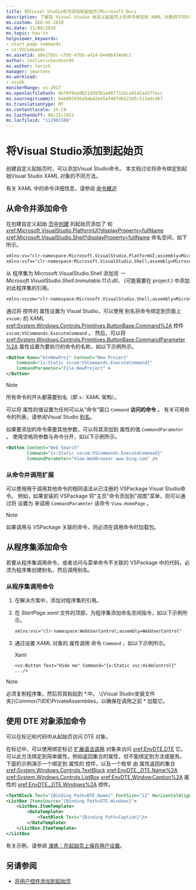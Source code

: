 ```yaml
---
title: 将Visual Studio命令添加到起始页|Microsoft Docs
description: 了解在 Visual Studio 自定义起始页上将命令绑定到 XAML 对象的不同Visual Studio。
ms.custom: SEO-VS-2020
ms.date: 11/04/2016
ms.topic: how-to
helpviewer_keywords:
- start page commands
- vs:VSCommands
ms.assetid: a8e2765c-cfb5-47b5-a414-6e48b434e0c2
author: leslierichardson95
ms.author: lerich
manager: jmartens
ms.workload:
- vssdk
monikerRange: vs-2017
ms.openlocfilehash: 0bf0f9a3db21dd93b1a497731bca9142a4377acc
ms.sourcegitcommit: bab002936a9a642e45af407d652345c113a9c467
ms.translationtype: MT
ms.contentlocale: zh-CN
ms.lasthandoff: 06/25/2021
ms.locfileid: "112901508"
---
```

# <a name="add-visual-studio-commands-to-a-start-page"></a>将Visual Studio添加到起始页

创建自定义起始页时，可以添加Visual Studio命令。 本文档讨论将命令绑定到起始Visual Studio XAML 对象的不同方法。

有关 XAML 中的命令详细信息，请参阅 [命令概述](/dotnet/framework/wpf/advanced/commanding-overview)

## <a name="add-commands-from-the-command-well"></a>从命令井添加命令

在创建自定义起始 [页中创建](../extensibility/creating-a-custom-start-page.md) 的起始页添加了 和 <xref:Microsoft.VisualStudio.PlatformUI?displayProperty=fullName> <xref:Microsoft.VisualStudio.Shell?displayProperty=fullName> 命名空间，如下所示。

```xml
xmlns:vs="clr-namespace:Microsoft.VisualStudio.PlatformUI;assembly=Microsoft.VisualStudio.Shell.14.0"
xmlns:vsfx="clr-namespace:Microsoft.VisualStudio.Shell;assembly=Microsoft.VisualStudio.Shell.14.0"
```

从 程序集为 Microsoft.VisualStudio.Shell 添加另 *一Microsoft.VisualStudio.Shell.Immutable.11.0.dll。*  (可能需要在 project.) 中添加对此程序集的引用。

```xml
xmlns:vscom="clr-namespace:Microsoft.VisualStudio.Shell;assembly=Microsoft.VisualStudio.Shell.Immutable.11.0"
```

通过将 控件的 属性设置为 Visual Studio，可以使用 别名将命令绑定到页面上 `vscom:` 的 XAML <xref:System.Windows.Controls.Primitives.ButtonBase.Command%2A> 控件 `vscom:VSCommands.ExecuteCommand` 。 然后，可以将 <xref:System.Windows.Controls.Primitives.ButtonBase.CommandParameter%2A> 属性设置为要执行的命令的名称，如以下示例所示。

```xml
<Button Name="btnNewProj" Content="New Project"
    Command="{x:Static vscom:VSCommands.ExecuteCommand}"
    CommandParameter="File.NewProject" >
</Button>
```

> [!NOTE]
> 所有命令的开头都需要别名（即 `x:` XAML 架构）。

 可以将 属性的值设置为任何可以从"命令"窗口 `Command` **访问的命令** 。 有关可用命令的列表，请参阅Visual Studio [别名](../ide/reference/visual-studio-command-aliases.md)。

 如果要添加的命令需要其他参数，可以将其添加到 属性的值 `CommandParameter` 。 使用空格将参数与命令分开，如以下示例所示。

```xml
<Button Content="Web Search"
        Command="{x:Static vscom:VSCommands.ExecuteCommand}"
        CommandParameter="View.WebBrowser www.bing.com" />
```

### <a name="call-extensions-from-the-command-well"></a>从命令井调用扩展
 可以使用用于调用其他命令的相同语法从已注册的 VSPackage Visual Studio命令。 例如，如果安装的 VSPackage 将"主页"命令添加到"视图"菜单，则可以通过将 设置为 来调用 `CommandParameter` 该命令 `View.HomePage` 。

> [!NOTE]
> 如果调用与 VSPackage 关联的命令，则必须在调用命令时加载包。

## <a name="add-commands-from-assemblies"></a>从程序集添加命令
 若要从程序集调用命令，或者访问与菜单命令不关联的 VSPackage 中的代码，必须为程序集创建别名，然后调用别名。

### <a name="to-call-a-command-from-an-assembly"></a>从程序集调用命令

1. 在解决方案中，添加对程序集的引用。

2. 在 *StartPage.xaml* 文件的顶部，为程序集添加命名空间指令，如以下示例所示。

    ```xml
    xmlns:vsc="clr-namespace:WebUserControl;assembly=WebUserControl"
    ```

3. 通过设置 XAML 对象的 属性调用 命令 `Command` ，如以下示例所示。

     Xaml

    ```
    <vs:Button Text="Hide me" Command="{x:Static vsc:HideControl}" .../>
    ```

> [!NOTE]
> 必须复制程序集，然后将其粘贴到 *.中。 \\{Visual Studio安装文件夹}\Common7\IDE\PrivateAssemblies，以确保在调用之前 \* 加载它。

## <a name="add-commands-with-the-dte-object"></a>使用 DTE 对象添加命令
 可以在标记和代码中从起始页访问 DTE 对象。

 在标记中，可以使用绑定标记 [扩展语法调用](/dotnet/framework/wpf/advanced/binding-markup-extension) 对象来访问 <xref:EnvDTE.DTE> 它。 可以此方法绑定到简单属性，例如返回集合的属性，但不能绑定到方法或服务。 下面的示例演示一个绑定到 属性的 控件，以及一个枚举 由 属性返回的集合 <xref:System.Windows.Controls.TextBlock> <xref:EnvDTE._DTE.Name%2A> <xref:System.Windows.Controls.ListBox> <xref:EnvDTE.Window.Caption%2A> 属性的 <xref:EnvDTE._DTE.Windows%2A> 控件。

```xml
<TextBlock Text="{Binding Path=DTE.Name}" FontSize="12" HorizontalAlignment="Center"/>
<ListBox ItemsSource="{Binding Path=DTE.Windows}">
    <ListBox.ItemTemplate>
        <DataTemplate>
            <TextBlock Text="{Binding Path=Caption}"/>
        </DataTemplate>
    </ListBox.ItemTemplate>
</ListBox
```

 有关示例，请参阅 [演练：在起始页上保存用户设置](../extensibility/walkthrough-saving-user-settings-on-a-start-page.md)。

## <a name="see-also"></a>另请参阅

- [将用户控件添加到起始页](../extensibility/adding-user-control-to-the-start-page.md)
